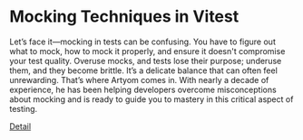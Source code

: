 # Mocking Techniques in Vitest

Let’s face it—mocking in tests can be confusing. You have to figure out what to mock, how to mock it properly, and ensure it doesn't compromise your test quality. Overuse mocks, and tests lose their purpose; underuse them, and they become brittle. It’s a delicate balance that can often feel unrewarding. That’s where Artyom comes in. With nearly a decade of experience, he has been helping developers overcome misconceptions about mocking and is ready to guide you to mastery in this critical aspect of testing. 

[Detail](https://eduitfree.com/course/mocking-techniques-in-vitest)